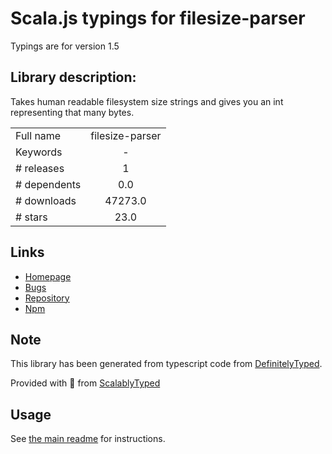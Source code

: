 
# Scala.js typings for filesize-parser

Typings are for version 1.5

## Library description:
Takes human readable filesystem size strings and gives you an int representing that many bytes.

|                    |                 |
| ------------------ | :-------------: |
| Full name          | filesize-parser |
| Keywords           | - |
| # releases         | 1 |
| # dependents       | 0.0 |
| # downloads        | 47273.0 |
| # stars            | 23.0 |

## Links
- [Homepage](https://github.com/patrickkettner/filesize-parser#readme)
- [Bugs](https://github.com/patrickkettner/filesize-parser/issues)
- [Repository](https://github.com/patrickkettner/filesize-parser)
- [Npm](https://www.npmjs.com/package/filesize-parser)
    


## Note
This library has been generated from typescript code from [DefinitelyTyped](https://definitelytyped.org).

Provided with :purple_heart: from [ScalablyTyped](https://github.com/oyvindberg/ScalablyTyped)

## Usage
See [the main readme](../../readme.md) for instructions.


